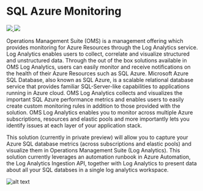 # SQL Azure Monitoring

<a href="https://portal.azure.com/#create/Microsoft.Template/uri/https%3A%2F%2Fraw.githubusercontent.com%2FAzure%2Fazure-quickstart-templates%2Fmaster%2F101-sqlazure-oms-monitoring%2Fazuredeploy.json" target="_blank">
    <img src="http://azuredeploy.net/deploybutton.png"/>
</a>
<a href="http://armviz.io/#/?load=https%3A%2F%2Fraw.githubusercontent.com%2FAzure%2Fazure-quickstart-templates%2Fmaster%2F101-sqlazure-oms-monitoring%2Fazuredeploy.json" target="_blank">
    <img src="http://armviz.io/visualizebutton.png"/>
</a>

Operations Management Suite (OMS) is a management offering which provides monitoring for Azure Resources through the Log Analytics service. Log Analytics enables users to collect, correlate and visualize structured and unstructured data. Through the out of the box solutions available in OMS Log Analytics, users can easily monitor and receive notifications on the health of their Azure Resources such as SQL Azure. Microsoft Azure SQL Database, also known as SQL Azure, is a scalable relational database service that provides familiar SQL-Server-like capabilities to applications running in Azure cloud. OMS Log Analytics collects and visualizes the important SQL Azure performance metrics and enables users to easily create custom monitoring rules in addition to those provided with the solution. OMS Log Analytics enables you to monitor across multiple Azure subscriptions, resources and elastic pools and more importantly lets you identify issues at each layer of your application stack. 

This solution (currently in private preview) will allow you to capture your Azure SQL database metrics (across subscriptions and elastic pools) and visualize them in Operations Management Suite (Log Analytics). This solution currently leverages an automation runbook in Azure Automation, the Log Analytics Ingestion API, together with Log Analytics to present data about all your SQL databses in a single log analytics workspace. 

![alt text](images/SQLAzurePaaS.png "SQL Azure Monitoring")

